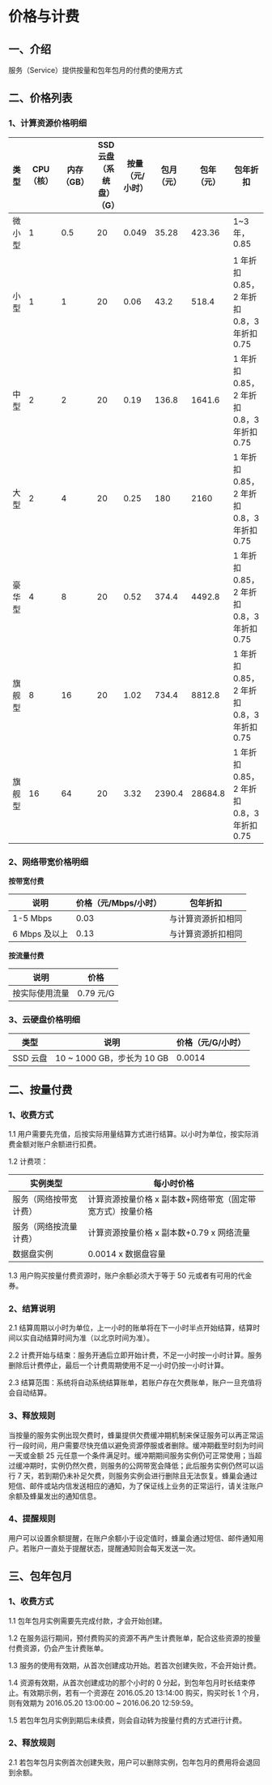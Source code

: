 # 价格与计费

## 一、介绍 

服务（Service）提供按量和包年包月的付费的使用方式

## 二、价格列表 

### 1、计算资源价格明细 

|  类型  | CPU（核） | 内存（GB） | SSD 云盘（系统盘）（G） | 按量（元/小时） | 包月（元） | 包年（元） |                  包年折扣                  |
|--------|-----------|------------|-------------------------|-----------------|------------|------------|--------------------------------------------|
| 微小型 |         1 |        0.5 |                      20 |           0.049 |      35.28 |     423.36 | 1~3 年，0.85                               |
| 小型   |         1 |          1 |                      20 |            0.06 |       43.2 |      518.4 | 1 年折扣 0.85，2 年折扣 0.8，3 年折扣 0.75 |
| 中型   |         2 |          2 |                      20 |            0.19 |      136.8 |     1641.6 | 1 年折扣 0.85，2 年折扣 0.8，3 年折扣 0.75 |
| 大型   |         2 |          4 |                      20 |            0.25 |        180 |       2160 | 1 年折扣 0.85，2 年折扣 0.8，3 年折扣 0.75 |
| 豪华型 |         4 |          8 |                      20 |            0.52 |      374.4 |     4492.8 | 1 年折扣 0.85，2 年折扣 0.8，3 年折扣 0.75 |
| 旗舰型 |         8 |         16 |                      20 |            1.02 |      734.4 |     8812.8 | 1 年折扣 0.85，2 年折扣 0.8，3 年折扣 0.75 |
| 旗舰型 |        16 |         64 |                      20 |            3.32 |     2390.4 |    28684.8 | 1 年折扣 0.85，2 年折扣 0.8，3 年折扣 0.75 |

### 2、网络带宽价格明细 

**按带宽付费**

|      说明     | 价格（元/Mbps/小时） |      包年折扣      |
|---------------|----------------------|--------------------|
| 1-5 Mbps      |                 0.03 | 与计算资源折扣相同 |
| 6 Mbps 及以上 |                 0.13 | 与计算资源折扣相同 |

**按流量付费**

|      说明      |    价格   |
|----------------|-----------|
| 按实际使用流量 | 0.79 元/G |

### 3、云硬盘价格明细 

|   类型   |            说明            | 价格（元/G/小时） |
|----------|----------------------------|-------------------|
| SSD 云盘 | 10 ~ 1000 GB，步长为 10 GB |            0.0014 |

## 二、按量付费 

### 1、收费方式

1.1 用户需要先充值，后按实际用量结算方式进行结算。以小时为单位，按实际消费金额对账户余额进行扣费。

1.2 计费项：

|        实例类型        |                         每小时价格                         |
|------------------------|------------------------------------------------------------|
| 服务（网络按带宽计费） | 计算资源按量价格 x 副本数+网络带宽（固定带宽方式）按量价格 |
| 服务（网络按流量计费） | 计算资源按量价格 x 副本数+0.79 x 网络流量                  |
| 数据盘实例             | 0.0014 x 数据盘容量                                        |

1.3 用户购买按量付费资源时，账户余额必须大于等于 50 元或者有可用的代金券。

### 2、结算说明 

2.1 结算周期以小时为单位，上一小时的账单将在下一小时半点开始结算，结算时间以实自动结算时间为准（以北京时间为准）。

2.2 计费开始与结束：服务开通后立即开始计费，不足一小时按一小时计算。服务删除后计费停止，最后一个计费周期使用不足一小时仍按一小时计算。

2.3 结算范围：系统将自动系统结算账单，若账户存在欠费账单，账户一旦充值将会自动结算。

### 3、释放规则 

当按量的服务实例出现欠费时，蜂巢提供欠费缓冲期机制来保证服务可以再正常运行一段时间，用户需要尽快充值以避免资源停服或者删除。缓冲期截至时刻为时间一天或金额 25 元任意一个条件满足时。缓冲期期间服务实例仍可正常使用；当超过缓冲期时，实例仍然欠费，则服务的公网带宽会降低；此后服务实例仍然可以运行 7 天，若到期仍未补足欠费，则服务实例会进行删除且无法恢复。蜂巢会通过短信、邮件或站内信发送相应的通知，为了保证线上业务的正常运行，请关注账户余额及蜂巢发出的通知信息。

### 4、提醒规则 

用户可以设置余额提醒，在账户余额小于设定值时，蜂巢会通过短信、邮件通知用户。若账户一直处于提醒状态，提醒通知则会每天发送一次。

## 三、包年包月

### 1、收费方式  

1.1 包年包月实例需要先完成付款，才会开始创建。

1.2 在服务运行期间，预付费购买的资源不再产生计费账单，配合这些资源的按量付费资源，仍会产生计费账单。

1.3 服务的使用有效期，从首次创建成功开始。若首次创建失败，不会开始计费。

1.4 资源有效期，从首次创建成功的那个小时的 0 分起，到包年包月时长结束停止。有效期示例，若有一个资源在 2016.05.20 13:14:00 购买，购买时长 1 个月，则有效期为 2016.05.20 13:00:00 ~ 2016.06.20 12:59:59。

1.5 若包年包月实例到期后未续费，则会自动转为按量付费的方式进行计费。

### 2、释放规则 

2.1 若包年包月实例首次创建失败，用户可以删除实例，包年包月的费用将会退回到余额。

